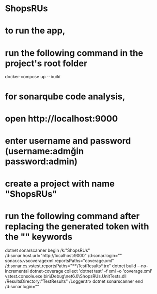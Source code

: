 # ShopsRUs
# to run the app, 
# run the following command in the project's root folder 
docker-compose up --build

# for sonarqube code analysis,
# open http://localhost:9000
# enter username and password (username:admğin password:admin)
# create a project with name "ShopsRUs"
# run the following command after replacing the generated token with the "<TOKEN>" keywords 
  
dotnet sonarscanner begin /k:"ShopsRUs" /d:sonar.host.url="http://localhost:9000"  /d:sonar.login="<TOKEN>" sonar.cs.vscoveragexml.reportsPaths="coverage.xml" /d:sonar.cs.vstest.reportsPaths="**\TestResults\*.trx"
dotnet build --no-incremental
dotnet-coverage collect 'dotnet test' -f xml  -o 'coverage.xml'
vstest.console.exe bin\Debug\net6.0\ShopsRUs.UnitTests.dll /ResultsDirectory:"TestResults" /Logger:trx
dotnet sonarscanner end /d:sonar.login="<TOKEN>"
